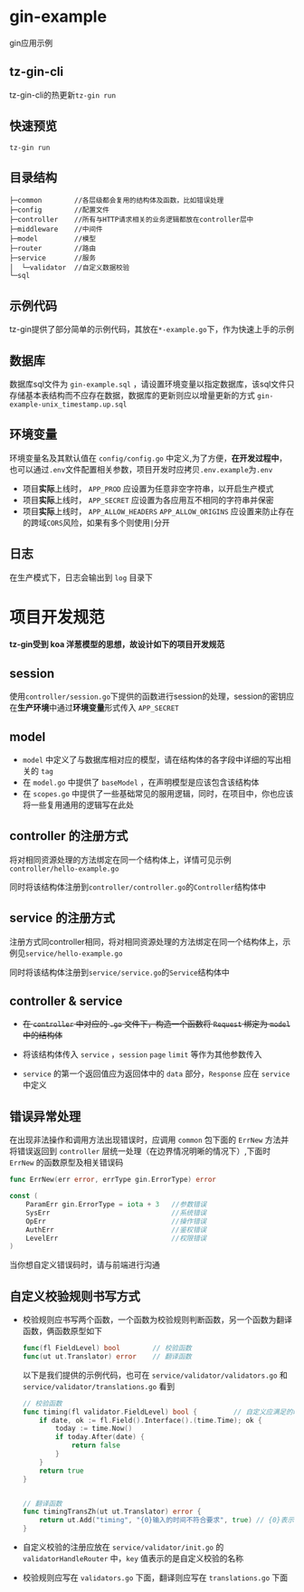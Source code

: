 # gin-example

gin应用示例

## tz-gin-cli
tz-gin-cli的热更新`tz-gin run`

## 快速预览

```
tz-gin run
```

## 目录结构

```
├─common		//各层级都会复用的结构体及函数，比如错误处理
├─config       	//配置文件
├─controller   	//所有与HTTP请求相关的业务逻辑都放在controller层中
├─middleware   	//中间件
├─model        	//模型
├─router       	//路由
├─service      	//服务
│  └─validator 	//自定义数据校验
└─sql
```

## 示例代码

tz-gin提供了部分简单的示例代码，其放在`*-example.go`下，作为快速上手的示例

## 数据库

数据库sql文件为 `gin-example.sql` ，请设置环境变量以指定数据库，该sql文件只存储基本表结构而不应存在数据，数据库的更新则应以增量更新的方式 `gin-example-unix_timestamp.up.sql`

## 环境变量

环境变量名及其默认值在 `config/config.go` 中定义,为了方便，**在开发过程中**，也可以通过`.env`文件配置相关参数，项目开发时应拷贝`.env.example`为`.env`

- 项目**实际**上线时， `APP_PROD` 应设置为任意非空字符串，以开启生产模式
- 项目**实际**上线时， `APP_SECRET` 应设置为各应用互不相同的字符串并保密
- 项目**实际**上线时， `APP_ALLOW_HEADERS` `APP_ALLOW_ORIGINS` 应设置来防止存在的跨域`CORS`风险，如果有多个则使用`|`分开

## 日志

在生产模式下，日志会输出到 `log` 目录下


# 项目开发规范

#### tz-gin受到 koa 洋葱模型的思想，故设计如下的项目开发规范

## session

使用`controller/session.go`下提供的函数进行session的处理，session的密钥应在**生产环境**中通过**环境变量**形式传入 `APP_SECRET`

## model

- `model` 中定义了与数据库相对应的模型，请在结构体的各字段中详细的写出相关的 `tag`
- 在 `model.go` 中提供了 `baseModel` ，在声明模型是应该包含该结构体
- 在 `scopes.go` 中提供了一些基础常见的服用逻辑，同时，在项目中，你也应该将一些复用通用的逻辑写在此处

## controller 的注册方式

将对相同资源处理的方法绑定在同一个结构体上，详情可见示例`controller/hello-example.go`

同时将该结构体注册到`controller/controller.go`的`Controller`结构体中

## service 的注册方式

注册方式同controller相同，将对相同资源处理的方法绑定在同一个结构体上，示例见`service/hello-example.go`

同时将该结构体注册到`service/service.go`的`Service`结构体中

## controller & service

- ~~在 `controller` 中对应的 `.go` 文件下，构造一个函数将 `Request` 绑定为 `model` 中的结构体~~

- 将该结构体传入 `service` ，`session` `page` `limit` 等作为其他参数传入

- `service` 的第一个返回值应为返回体中的 `data` 部分，`Response` 应在 `service` 中定义

## 错误异常处理

在出现非法操作和调用方法出现错误时，应调用 `common` 包下面的 `ErrNew` 方法并将错误返回到 `controller` 层统一处理（在边界情况明晰的情况下）,下面时 `ErrNew` 的函数原型及相关错误码

```go
func ErrNew(err error, errType gin.ErrorType) error

const (
	ParamErr gin.ErrorType = iota + 3   //参数错误
	SysErr                              //系统错误
	OpErr                               //操作错误
	AuthErr                             //鉴权错误
	LevelErr                            //权限错误
)
```

当你想自定义错误码时，请与前端进行沟通

## 自定义校验规则书写方式

- 校验规则应书写两个函数，一个函数为校验规则判断函数，另一个函数为翻译函数，俩函数原型如下

	```go
	func(fl FieldLevel) bool		// 校验函数
	func(ut ut.Translator) error	// 翻译函数

	```

	以下是我们提供的示例代码，也可在 `service/validator/validators.go` 和 `service/validator/translations.go` 看到

	```go
	// 校验函数
	func timing(fl validator.FieldLevel) bool {			// 自定义应满足的时间
		if date, ok := fl.Field().Interface().(time.Time); ok {
			today := time.Now()
			if today.After(date) {
				return false
			}
		}
		return true
	}


	// 翻译函数
	func timingTransZh(ut ut.Translator) error {
		return ut.Add("timing", "{0}输入的时间不符合要求", true) // {0}表示会替代加了该校验的字段
	}
	```

- 自定义校验的注册应放在 `service/validator/init.go` 的 `validatorHandleRouter` 中，`key` 值表示的是自定义校验的名称

- 校验规则应写在 `validators.go` 下面，翻译则应写在 `translations.go` 下面